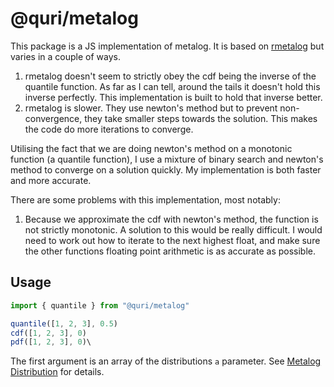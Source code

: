 # @quri/metalog
This package is a JS implementation of metalog. It is based on [rmetalog](https://github.com/isaacfab/rmetalog) but varies in a couple of ways.

1. rmetalog doesn't seem to strictly obey the cdf being the inverse of the quantile function. As far as I can tell, around the tails it doesn't hold this
inverse perfectly. This implementation is built to hold that inverse better.
2. rmetalog is slower. They use newton's method but to prevent non-convergence, they take smaller steps towards the solution. This makes the code do more
iterations to converge.

Utilising the fact that we are doing newton's method on a monotonic function (a quantile function), I use a mixture of binary search and newton's 
method to converge on a solution quickly. My implementation is both faster and more accurate.

There are some problems with this implementation, most notably:
1. Because we approximate the cdf with newton's method, the function is not strictly monotonic. A solution to this would be really difficult. I would need
to work out how to iterate to the next highest float, and make sure the other functions floating point arithmetic is as accurate as possible.


## Usage

```js
import { quantile } from "@quri/metalog"

quantile([1, 2, 3], 0.5)
cdf([1, 2, 3], 0)
pdf([1, 2, 3], 0)\
```

The first argument is an array of the distributions `a` parameter. See [Metalog Distribution](https://en.wikipedia.org/wiki/Metalog_distribution) for details.
